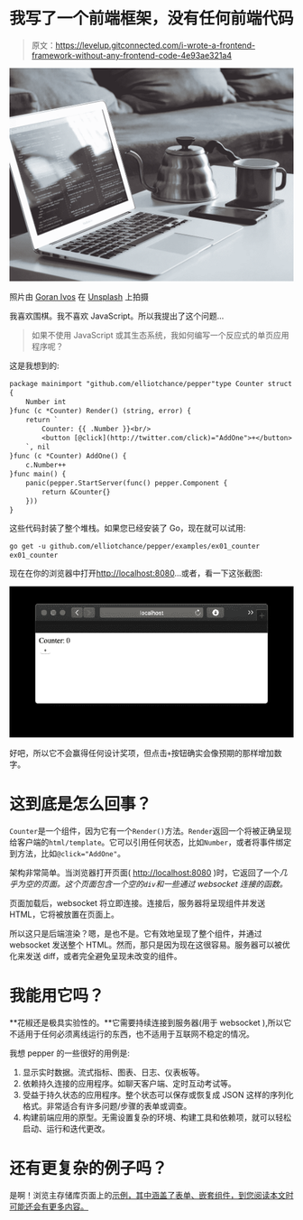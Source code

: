 # 我写了一个前端框架，没有任何前端代码

> 原文：<https://levelup.gitconnected.com/i-wrote-a-frontend-framework-without-any-frontend-code-4e93ae321a4>

![](img/cd96edd4ff65d40a27f345c40dee3554.png)

照片由 [Goran Ivos](https://unsplash.com/@goran_ivos?utm_source=unsplash&utm_medium=referral&utm_content=creditCopyText) 在 [Unsplash](https://unsplash.com/search/photos/frontend?utm_source=unsplash&utm_medium=referral&utm_content=creditCopyText) 上拍摄

我喜欢围棋。我不喜欢 JavaScript。所以我提出了这个问题…

> 如果不使用 JavaScript 或其生态系统，我如何编写一个反应式的单页应用程序呢？

这是我想到的:

```
package mainimport "github.com/elliotchance/pepper"type Counter struct {
    Number int
}func (c *Counter) Render() (string, error) {
    return `
        Counter: {{ .Number }}<br/>
        <button [@click](http://twitter.com/click)="AddOne">+</button>
    `, nil
}func (c *Counter) AddOne() {
    c.Number++
}func main() {
    panic(pepper.StartServer(func() pepper.Component {
        return &Counter{}
    }))
}
```

这些代码封装了整个堆栈。如果您已经安装了 Go，现在就可以试用:

```
go get -u github.com/elliotchance/pepper/examples/ex01_counter
ex01_counter
```

现在在你的浏览器中打开[http://localhost:8080](http://localhost:8080)…或者，看一下这张截图:

![](img/d8d5e98cbd5062c8cc3fc4dd6b2657dd.png)

好吧，所以它不会赢得任何设计奖项，但点击`+`按钮确实会像预期的那样增加数字。

# 这到底是怎么回事？

`Counter`是一个组件，因为它有一个`Render()`方法。`Render`返回一个将被正确呈现给客户端的`html/template`。它可以引用任何状态，比如`Number`，或者将事件绑定到方法，比如`@click="AddOne"`。

架构非常简单。当浏览器打开页面( [http://localhost:8080](http://localhost:8080) )时，它返回了一个*几乎为空的页面。这个页面包含一个空的`div`和一些通过 websocket 连接的函数。*

页面加载后，websocket 将立即连接。连接后，服务器将呈现组件并发送 HTML，它将被放置在页面上。

所以这只是后端渲染？嗯，是也不是。它有效地呈现了整个组件，并通过 websocket 发送整个 HTML。然而，那只是因为现在这很容易。服务器可以被优化来发送 diff，或者完全避免呈现未改变的组件。

# 我能用它吗？

**花椒还是极具实验性的。**它需要持续连接到服务器(用于 websocket ),所以它不适用于任何必须离线运行的东西，也不适用于互联网不稳定的情况。

我想 pepper 的一些很好的用例是:

1.  显示实时数据。流式指标、图表、日志、仪表板等。
2.  依赖持久连接的应用程序。如聊天客户端、定时互动考试等。
3.  受益于持久状态的应用程序。整个状态可以保存或恢复成 JSON 这样的序列化格式。非常适合有许多问题/步骤的表单或调查。
4.  构建前端应用的原型。无需设置复杂的环境、构建工具和依赖项，就可以轻松启动、运行和迭代更改。

# 还有更复杂的例子吗？

是啊！浏览主存储库页面上的[示例，其中涵盖了表单、嵌套组件，到您阅读本文时可能还会有更多内容。](https://github.com/elliotchance/pepper#examples)